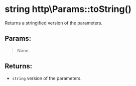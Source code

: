 # string http\Params::toString()

Returns a stringified version of the parameters.

## Params:

> None.

## Returns:

* ```string``` version of the parameters.
